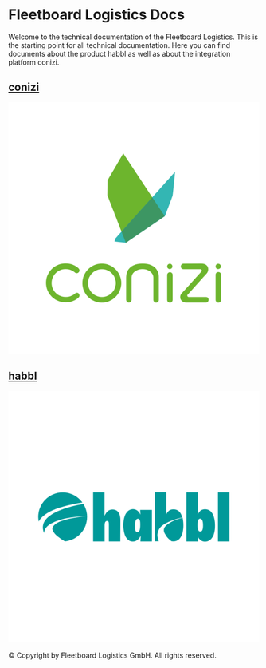 
# Fleetboard Logistics Docs

Welcome to the technical documentation of the Fleetboard Logistics. This is the starting point for all technical documentation. Here you can find documents about the product habbl as well as about the integration platform conizi.

## [conizi](conizi/index.md)

![conizi](/img/logo_conizi_circle.svg)


## [habbl](habbl/index.md)

![habbl](/img/logo_habbl_circle.svg)

© Copyright by Fleetboard Logistics GmbH.
All rights reserved.